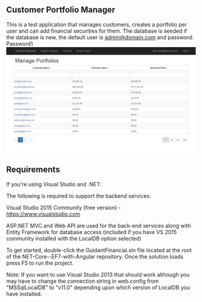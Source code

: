 ## Customer Portfolio Manager

This is a test application that manages customers, creates a portfolio per user and can add financial securities for them. The database is seeded if the database is new, the default user is admin@domain.com and password: Password1
<img alt="sample" src="guidant.jpg" />
## Requirements

If you're using Visual Studio and .NET:

The following is required to support the backend services:

Visual Studio 2015 Community (free version) - https://www.visualstudio.com

ASP.NET MVC and Web API are used for the back-end services along with Entity Framework for database access (included if you have VS 2015 community installed with the LocalDB option selected)

To get started, double-click the GuidantFinancial.sln file located at the root of the NET-Core--EF7-with-Angular repository. Once the solution loads press F5 to run the project.

Note: If you want to use Visual Studio 2013 that should work although you may have to change the connection string in web.config from "MSSqlLocalDB" to "v11.0" depending upon which version of LocalDB you have installed.

